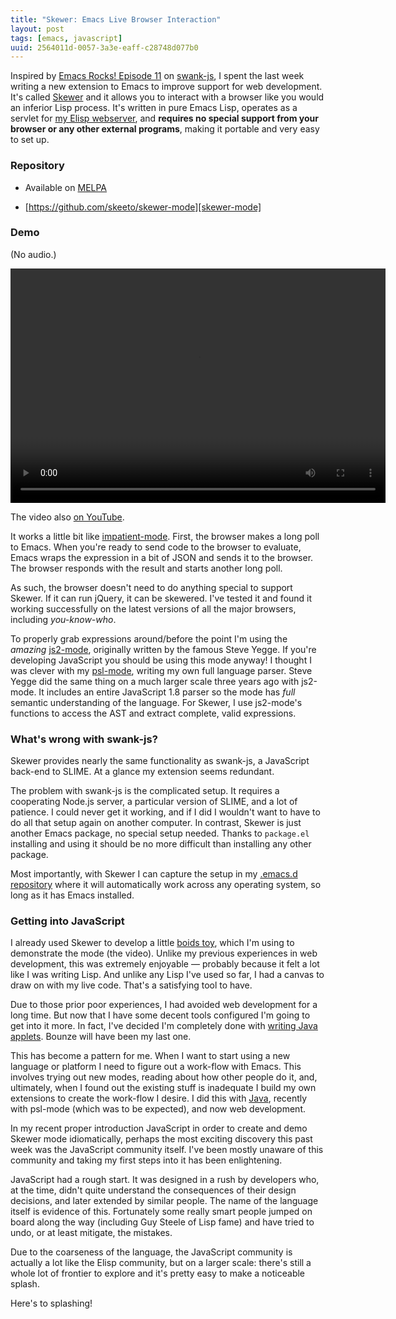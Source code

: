 ```yaml
---
title: "Skewer: Emacs Live Browser Interaction"
layout: post
tags: [emacs, javascript]
uuid: 2564011d-0057-3a3e-eaff-c28748d077b0
---
```


Inspired by [Emacs Rocks! Episode 11][emacs-rocks] on
[swank-js][swank-js], I spent the last week writing a new extension to
Emacs to improve support for web development. It's called
[Skewer][skewer-mode] and it allows you to interact with a browser
like you would an inferior Lisp process. It's written in pure Emacs
Lisp, operates as a servlet for [my Elisp webserver][simple-httpd],
and **requires no special support from your browser or any other
external programs**, making it portable and very easy to set up.

### Repository

 * Available on [MELPA](http://melpa.milkbox.net/)

 * [https://github.com/skeeto/skewer-mode][skewer-mode]

### Demo

(No audio.)

<video src="https://nullprogram.s3.amazonaws.com/skewer/demo.webm"
       controls="controls" width="600" height="375">
       <a href="http://youtu.be/4tyTgyzUJqM">YouTube video</a>
</video>

The video also [on YouTube][youtube].

It works a little bit like [impatient-mode][impatient-mode]. First,
the browser makes a long poll to Emacs. When you're ready to send code
to the browser to evaluate, Emacs wraps the expression in a bit of
JSON and sends it to the browser. The browser responds with the result
and starts another long poll.

As such, the browser doesn't need to do anything special to support
Skewer. If it can run jQuery, it can be skewered. I've tested it and
found it working successfully on the latest versions of all the major
browsers, including *you-know-who*.

To properly grab expressions around/before the point I'm using the
*amazing* [js2-mode][js2-mode], originally written by the famous Steve
Yegge. If you're developing JavaScript you should be using this mode
anyway! I thought I was clever with my [psl-mode][psl-mode], writing
my own full language parser. Steve Yegge did the same thing on a much
larger scale three years ago with js2-mode. It includes an entire
JavaScript 1.8 parser so the mode has *full* semantic understanding of
the language. For Skewer, I use js2-mode's functions to access the AST
and extract complete, valid expressions.

### What's wrong with swank-js?

Skewer provides nearly the same functionality as swank-js, a
JavaScript back-end to SLIME. At a glance my extension seems redundant.

The problem with swank-js is the complicated setup. It requires a
cooperating Node.js server, a particular version of SLIME, and a lot
of patience. I could never get it working, and if I did I wouldn't
want to have to do all that setup again on another computer. In
contrast, Skewer is just another Emacs package, no special setup
needed. Thanks to `package.el` installing and using it should be no
more difficult than installing any other package.

Most importantly, with Skewer I can capture the setup in my
[.emacs.d repository](/blog/2011/10/19/) where it will automatically
work across any operating system, so long as it has Emacs installed.

### Getting into JavaScript

I already used Skewer to develop a little [boids toy][boids-js], which
I'm using to demonstrate the mode (the video). Unlike my previous
experiences in web development, this was extremely enjoyable —
probably because it felt a lot like I was writing Lisp. And unlike any
Lisp I've used so far, I had a canvas to draw on with my live
code. That's a satisfying tool to have.

Due to those prior poor experiences, I had avoided web development for
a long time. But now that I have some decent tools configured I'm
going to get into it more. In fact, I've decided I'm completely done
with [writing Java applets](/toys/). Bounze will have been my last
one.

This has become a pattern for me. When I want to start using a new
language or platform I need to figure out a work-flow with Emacs. This
involves trying out new modes, reading about how other people do it,
and, ultimately, when I found out the existing stuff is inadequate I
build my own extensions to create the work-flow I desire. I did this
with [Java](/blog/2010/10/14/), recently with psl-mode (which was to
be expected), and now web development.

In my recent proper introduction JavaScript in order to create and
demo Skewer mode idiomatically, perhaps the most exciting discovery
this past week was the JavaScript community itself. I've been mostly
unaware of this community and taking my first steps into it has been
enlightening.

JavaScript had a rough start. It was designed in a rush by developers
who, at the time, didn't quite understand the consequences of their
design decisions, and later extended by similar people. The name of
the language itself is evidence of this. Fortunately some really smart
people jumped on board along the way (including Guy Steele of Lisp
fame) and have tried to undo, or at least mitigate, the mistakes.

Due to the coarseness of the language, the JavaScript community is
actually a lot like the Elisp community, but on a larger scale:
there's still a whole lot of frontier to explore and it's pretty easy
to make a noticeable splash.

Here's to splashing!

[skewer-mode]: https://github.com/skeeto/skewer-mode
[emacs-rocks]: http://youtu.be/qwtVtcQQfqc
[swank-js]: https://github.com/swank-js/swank-js
[simple-httpd]: /blog/2009/05/17/
[impatient-mode]: http://50ply.com/blog/2012/08/13/introducing-impatient-mode/
[youtube]: http://youtu.be/4tyTgyzUJqM
[js2-mode]: https://github.com/mooz/js2-mode
[psl-mode]: https://github.com/skeeto/psl-mode
[boids-js]: https://github.com/skeeto/boids-js
